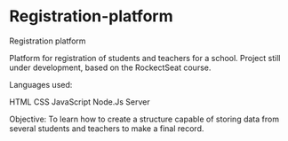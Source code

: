 # Registration-platform

Registration platform

Platform for registration of students and teachers for a school. 
Project still under development, based on the RockectSeat course. 

Languages used:

HTML
CSS
JavaScript
Node.Js
Server

Objective: To learn how to create a structure capable of storing data from several students and teachers to make a final record. 

